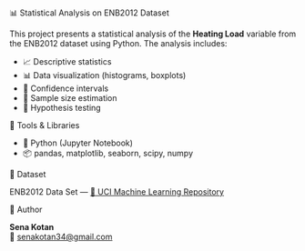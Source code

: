 📊 Statistical Analysis on ENB2012 Dataset

This project presents a statistical analysis of the **Heating Load** variable from the ENB2012 dataset using Python. The analysis includes:

- 📈 Descriptive statistics  
- 📊 Data visualization (histograms, boxplots)  
- 🎯 Confidence intervals  
- 📏 Sample size estimation  
- 🧪 Hypothesis testing

 🧰 Tools & Libraries

- 🐍 Python (Jupyter Notebook)  
- 📦 pandas, matplotlib, seaborn, scipy, numpy

 📁 Dataset

ENB2012 Data Set — [🔗 UCI Machine Learning Repository](https://archive.ics.uci.edu/ml/datasets/Energy+efficiency)


👤 Author

**Sena Kotan**  
📧 senakotan34@gmail.com
